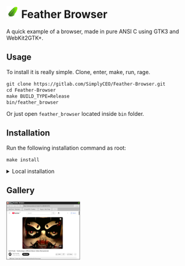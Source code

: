 <img src="./assets/icon_git.png" width="32" title="Feather Browser"> Feather Browser
====================================================================================

A quick example of a browser, made in pure ANSI C using GTK3 and WebKit2GTK+.

Usage
-----

To install it is really simple. Clone, enter, make, run, rage.
```shell
git clone https://gitlab.com/SimplyCEO/Feather-Browser.git
cd Feather-Browser
make BUILD_TYPE=Release
bin/feather_browser
```
Or just open `feather_browser` located inside `bin` folder.

Installation
------------

Run the following installation command as root:
```shell
make install
```

<details><summary>Local installation</summary>

To install only for the local user, the `PATH` environment variable need to be set to the specific path
which will be assumed it is under the `HOME` directory.

Exporting the `PATH` environment variable is easy, just need a few steps:
```shell
export PATH="${HOME}/.local/bin:${PATH}"
cp bin/feather_browser "${HOME}/.local/bin"
```

Copy the contents of the `assets` folder to the local browser folder:
```shell
mkdir -p "${HOME}/.local/share/feather_browser"
cp -r ./assets "${HOME}/.local/share/feather_browser"
```

Additionaly, the desktop file for Linux devices can be accessed through the menu and/or desktop:
```shell
cp assets/icon.png "${HOME}/.icons/feather_browser_icon.png"
cp Feather_Browser.desktop "${HOME}/.local/share/applications"
cp Feather_Browser.desktop "${HOME}/Desktop"
```

Remember to add the binary path to the desktop file:
```desktop
Path=/home/username/.local/bin
Exec=./feather_browser
Icon=./assets/icon.png
```

</details>

Gallery
-------

<p align="left">
  <a href="/.media/screenshots/feather_browser_0.png">
    <img src="/.media/screenshots/lowres_feather_browser_0.png" width="192" title="Feather Browser Technologic">
  </a>
</p>

